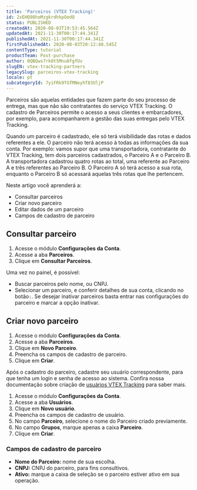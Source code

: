 ```yaml
---
title: 'Parceiros (VTEX Tracking)'
id: 2xEHQ98hoMzgkrdhkpOedQ
status: PUBLISHED
createdAt: 2020-08-03T19:53:45.564Z
updatedAt: 2021-11-30T00:17:44.341Z
publishedAt: 2021-11-30T00:17:44.341Z
firstPublishedAt: 2020-08-03T20:12:48.545Z
contentType: tutorial
productTeam: Post-purchase
author: 0QBQws7rk0t5Mnu8fgfUv
slugEN: vtex-tracking-partners
legacySlug: parceiros-vtex-tracking
locale: pt
subcategoryId: 7yiFRk9TGfMNeyhT83UljP
---
```


Parceiros são aquelas entidades que fazem parte do seu processo de entrega, mas que não são contratantes do serviço VTEX Tracking. O cadastro de Parceiros permite o acesso a seus clientes e embarcadores, por exemplo, para acompanharem a gestão das suas entregas pelo VTEX Tracking.

Quando um parceiro é cadastrado, ele só terá visibilidade das rotas e dados referentes a ele. O parceiro não terá acesso à todas as informações da sua conta. Por exemplo: vamos supor que uma transportadora, contratante do VTEX Tracking, tem dois parceiros cadastrados, o Parceiro A e o Parceiro B. A transportadora cadastrou quatro rotas ao total, uma referente ao Parceiro A e três referentes ao Parceiro B. O Parceiro A só terá acesso a sua rota, enquanto o Parceiro B só acessará aquelas três rotas que lhe pertencem.

Neste artigo você aprenderá a: 

- Consultar parceiros
- Criar novo parceiro
- Editar dados de um parceiro
- Campos de cadastro de parceiro

## Consultar parceiro

1. Acesse o módulo **Configurações da Conta**.  
2. Acesse a aba **Parceiros**.  
3. Clique em **Consultar Parceiros**.  

Uma vez no painel, é possível:
- Buscar parceiros pelo nome, ou CNPJ.
- Selecionar um parceiro, e conferir detalhes de sua conta, clicando no botão`:`.
 Se desejar inativar parceiros basta entrar nas configurações do parceiro e marcar a opção inativar.

## Criar novo parceiro

1. Acesse o módulo **Configurações da Conta**.  
2. Acesse a aba **Parceiros**.  
3. Clique em **Novo Parceiro**.  
4. Preencha os campos de cadastro de parceiro.   
5. Clique em **Criar**.  

Após o cadastro do parceiro, cadastre seu usuário correspondente, para que tenha um login e senha de acesso ao sistema. Confira nossa documentação sobre criação de [usuários VTEX Tracking](/pt/tutorial/usuarios-vtex-trackin--1zn5nrvkoWtx0pcabbRhSZ#consultar-usuario) para saber mais. 

1. Acesse o módulo **Configurações da Conta**.  
2. Acesse a aba **Usuários**.  
3. Clique em **Novo usuário**.  
4. Preencha os campos de cadastro de usuário.   
5. No campo **Parceiro**, selecione o nome do Parceiro criado previamente.  
6. No campo **Grupos**, marque apenas a caixa **Parceiro**.  
7. Clique em **Criar**.  

### Campos de cadastro de parceiro

- **Nome do Parceiro:** nome de sua escolha.  
- **CNPJ:** CNPJ do parceiro, para fins consultivos.   
- **Ativo:** marque a caixa de seleção se o parceiro estiver ativo em sua operação. 

